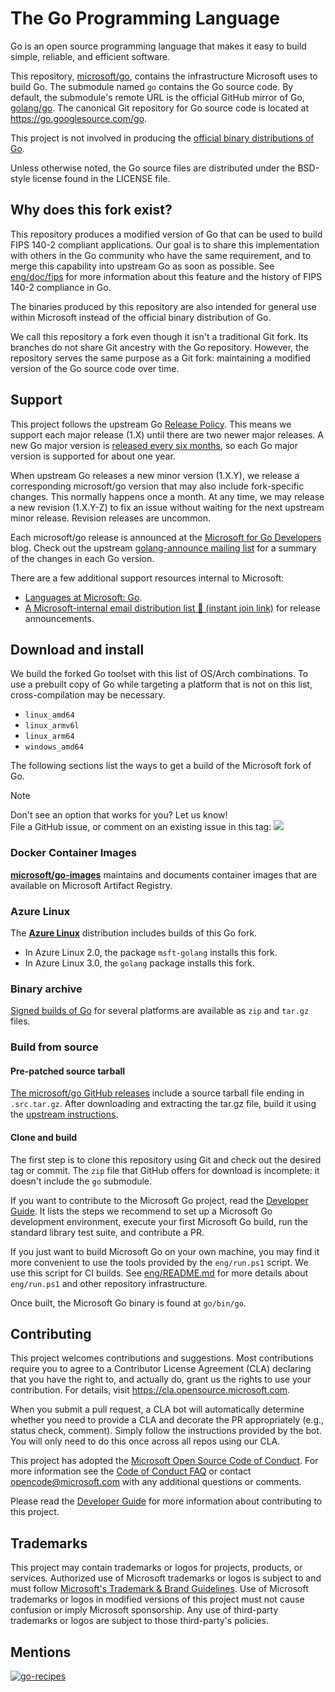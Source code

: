 # The Go Programming Language

Go is an open source programming language that makes it easy to build simple,
reliable, and efficient software.

This repository, [microsoft/go](https://github.com/microsoft/go), contains the
infrastructure Microsoft uses to build Go. The submodule named `go` contains the
Go source code. By default, the submodule's remote URL is the official GitHub
mirror of Go, [golang/go](https://github.com/golang/go).  The canonical Git
repository for Go source code is located at https://go.googlesource.com/go.

This project is not involved in producing the [official binary distributions
of Go](https://go.dev/dl/).

Unless otherwise noted, the Go source files are distributed under the
BSD-style license found in the LICENSE file.

## Why does this fork exist?

This repository produces a modified version of Go that can be used to build FIPS
140-2 compliant applications. Our goal is to share this implementation with
others in the Go community who have the same requirement, and to merge this
capability into upstream Go as soon as possible. See
[eng/doc/fips](eng/doc/fips) for more information about this feature and the
history of FIPS 140-2 compliance in Go.

The binaries produced by this repository are also intended for general use
within Microsoft instead of the official binary distribution of Go.

We call this repository a fork even though it isn't a traditional Git fork. Its
branches do not share Git ancestry with the Go repository. However, the
repository serves the same purpose as a Git fork: maintaining a modified version
of the Go source code over time.

## Support

This project follows the upstream Go
[Release Policy](https://go.dev/doc/devel/release#policy).
This means we support each major release (1.X) until there are two newer major
releases. A new Go major version is
[released every six months](https://github.com/golang/go/wiki/Go-Release-Cycle),
so each Go major version is supported for about one year.

When upstream Go releases a new minor version (1.X.Y), we release a
corresponding microsoft/go version that may also include fork-specific changes.
This normally happens once a month. At any time, we may release a new revision
(1.X.Y-Z) to fix an issue without waiting for the next upstream minor release.
Revision releases are uncommon.

Each microsoft/go release is announced at the
[Microsoft for Go Developers](https://devblogs.microsoft.com/go/) blog.
Check out the upstream [golang-announce mailing list](https://groups.google.com/g/golang-announce)
for a summary of the changes in each Go version.

There are a few additional support resources internal to Microsoft:
* [Languages at Microsoft: Go](https://eng.ms/docs/more/languages-at-microsoft/go/articles/overview).
* [A Microsoft-internal email distribution list 📧 (instant join link)](https://idwebelements.microsoft.com/GroupManagement.aspx?Group=golang-announce&Operation=join)
  for release announcements.

## Download and install

We build the forked Go toolset with this list of OS/Arch combinations. To use a
prebuilt copy of Go while targeting a platform that is not on this list,
cross-compilation may be necessary.

* `linux_amd64`
* `linux_armv6l`
* `linux_arm64`
* `windows_amd64`

The following sections list the ways to get a build of the Microsoft fork of Go.

> [!NOTE]
> Don't see an option that works for you? Let us know!  
> File a GitHub issue, or comment on an existing issue in this tag:
  [![](https://img.shields.io/github/labels/microsoft/go/Area-Acquisition)](https://github.com/microsoft/go/labels/Area-Acquisition)

### Docker Container Images

**[microsoft/go-images](https://github.com/microsoft/go-images)** maintains and
documents container images that are available on Microsoft Artifact Registry.

### Azure Linux

The **[Azure Linux](https://github.com/microsoft/azurelinux)** distribution
includes builds of this Go fork.

* In Azure Linux 2.0, the package `msft-golang` installs this fork.
* In Azure Linux 3.0, the `golang` package installs this fork.

### Binary archive

[Signed builds of Go](https://github.com/microsoft/go/blob/microsoft/main/eng/doc/Downloads.md)
for several platforms are available as `zip` and `tar.gz` files.

### Build from source

#### Pre-patched source tarball

[The microsoft/go GitHub releases](https://github.com/microsoft/go/releases)
include a source tarball file ending in `.src.tar.gz`. After downloading and
extracting the tar.gz file, build it using the
[upstream instructions](https://go.dev/doc/install/source).

#### Clone and build

The first step is to clone this repository using Git and check out the desired
tag or commit. The `zip` file that GitHub offers for download is incomplete: it
doesn't include the `go` submodule.

If you want to contribute to the Microsoft Go project, read the [Developer
Guide](eng/doc/DeveloperGuide.md). It lists the steps we recommend to set up a
Microsoft Go development environment, execute your first Microsoft Go build, run
the standard library test suite, and contribute a PR.

If you just want to build Microsoft Go on your own machine, you may find it more
convenient to use the tools provided by the `eng/run.ps1` script. We use this
script for CI builds. See [eng/README.md](eng/README.md) for more details about
`eng/run.ps1` and other repository infrastructure.

Once built, the Microsoft Go binary is found at `go/bin/go`.

## Contributing

This project welcomes contributions and suggestions.  Most contributions require you to agree to a
Contributor License Agreement (CLA) declaring that you have the right to, and actually do, grant us
the rights to use your contribution. For details, visit https://cla.opensource.microsoft.com.

When you submit a pull request, a CLA bot will automatically determine whether you need to provide
a CLA and decorate the PR appropriately (e.g., status check, comment). Simply follow the instructions
provided by the bot. You will only need to do this once across all repos using our CLA.

This project has adopted the [Microsoft Open Source Code of Conduct](https://opensource.microsoft.com/codeofconduct/).
For more information see the [Code of Conduct FAQ](https://opensource.microsoft.com/codeofconduct/faq/) or
contact [opencode@microsoft.com](mailto:opencode@microsoft.com) with any additional questions or comments.

Please read the [Developer Guide](eng/doc/DeveloperGuide.md) for more information about contributing to this project.

## Trademarks

This project may contain trademarks or logos for projects, products, or services. Authorized use of Microsoft 
trademarks or logos is subject to and must follow 
[Microsoft's Trademark & Brand Guidelines](https://www.microsoft.com/en-us/legal/intellectualproperty/trademarks/usage/general).
Use of Microsoft trademarks or logos in modified versions of this project must not cause confusion or imply Microsoft sponsorship.
Any use of third-party trademarks or logos are subject to those third-party's policies.

## Mentions

[![go-recipes](https://raw.githubusercontent.com/nikolaydubina/go-recipes/main/badge.svg?raw=true)](https://github.com/nikolaydubina/go-recipes)
